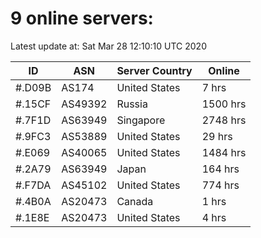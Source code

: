 # 9 online servers:

Latest update at: Sat Mar 28 12:10:10 UTC 2020

| ID | ASN | Server Country | Online |
| -- | --- | -------------- | ------ |
| #.D09B | AS174 | United States | 7 hrs |
| #.15CF | AS49392 | Russia | 1500 hrs |
| #.7F1D | AS63949 | Singapore | 2748 hrs |
| #.9FC3 | AS53889 | United States | 29 hrs |
| #.E069 | AS40065 | United States | 1484 hrs |
| #.2A79 | AS63949 | Japan | 164 hrs |
| #.F7DA | AS45102 | United States | 774 hrs |
| #.4B0A | AS20473 | Canada | 1 hrs |
| #.1E8E | AS20473 | United States | 4 hrs |


